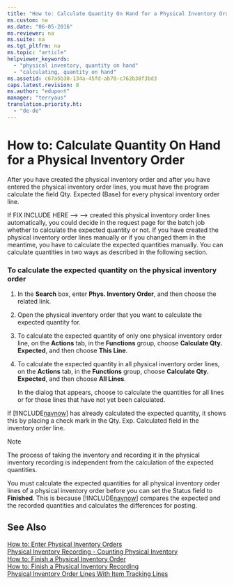 ```yaml
---
title: "How to: Calculate Quantity On Hand for a Physical Inventory Order"
ms.custom: na
ms.date: "06-05-2016"
ms.reviewer: na
ms.suite: na
ms.tgt_pltfrm: na
ms.topic: "article"
helpviewer_keywords: 
  - "physical inventory, quantity on hand"
  - "calculating, quantity on hand"
ms.assetid: c67a5b30-134a-45fd-ab70-c762b38f3bd3
caps.latest.revision: 8
ms.author: "edupont"
manager: "terryaus"
translation.priority.ht: 
  - "de-de"
---
```

# How to: Calculate Quantity On Hand for a Physical Inventory Order
After you have created the physical inventory order and after you have entered the physical inventory order lines, you must have the program calculate the field Qty. Expected \(Base\) for every physical inventory order line.  
  
 If FIX INCLUDE HERE<!--FIX INCLUDE HERE<!--FIX INCLUDE HERE<!--[!INCLUDE[navnow](../../ApplicationDesign/includes/navnow_md.md)] --> --> --> created this physical inventory order lines automatically, you could decide in the request page for the batch job whether to calculate the expected quantity or not. If you have created the physical inventory order lines manually or if you changed them in the meantime, you have to calculate the expected quantities manually. You can calculate quantities in two ways as described in the following section.  
  
### To calculate the expected quantity on the physical inventory order  
  
1.  In the **Search** box, enter **Phys. Inventory Order**, and then choose the related link.  
  
2.  Open the physical inventory order that you want to calculate the expected quantity for.  
  
3.  To calculate the expected quantity of only one physical inventory order line, on the **Actions** tab, in the **Functions** group, choose **Calculate Qty. Expected**, and then choose **This Line**.  
  
4.  To calculate the expected quantity in all physical inventory order lines, on the **Actions** tab, in the **Functions** group, choose **Calculate Qty. Expected**, and then choose **All Lines**.  
  
     In the dialog that appears, choose to calculate the quantities for all lines or for those lines that have not yet been calculated.  
  
 If [!INCLUDE[navnow](../../ApplicationDesign/includes/navnow_md.md)] has already calculated the expected quantity, it shows this by placing a check mark in the Qty. Exp. Calculated field in the inventory order line.  
  
> [!NOTE]  
>  The process of taking the inventory and recording it in the physical inventory recording is independent from the calculation of the expected quantities.  
  
 You must calculate the expected quantities for all physical inventory order lines of a physical inventory order before you can set the Status field to **Finished**. This is because [!INCLUDE[navnow](../../ApplicationDesign/includes/navnow_md.md)] compares the expected and the recorded quantities and calculates the differences for posting.  
  
## See Also  
 [How to: Enter Physical Inventory Orders](../../LocalFunctionalityForMicrosoftDynamicsNav2016/Germany/how-to-enter-physical-inventory-orders.md)   
 [Physical Inventory Recording \- Counting Physical Inventory](../../LocalFunctionalityForMicrosoftDynamicsNav2016/Germany/physical-inventory-recording-counting-physical-inventory.md)   
 [How to: Finish a Physical Inventory Order](../../LocalFunctionalityForMicrosoftDynamicsNav2016/Germany/how-to-finish-a-physical-inventory-order.md)   
 [How to: Finish a Physical Inventory Recording](../../LocalFunctionalityForMicrosoftDynamicsNav2016/Germany/how-to-finish-a-physical-inventory-recording.md)   
 [Physical Inventory Order Lines With Item Tracking Lines](../../LocalFunctionalityForMicrosoftDynamicsNav2016/Germany/physical-inventory-order-lines-with-item-tracking-lines.md)